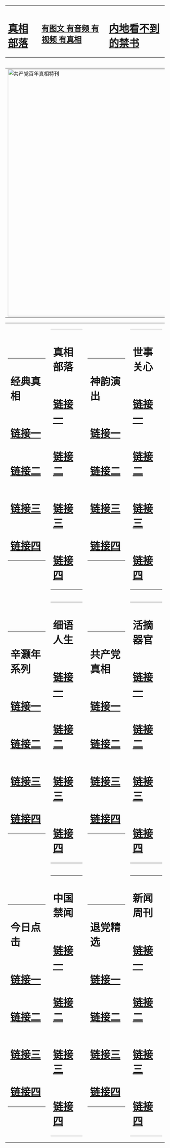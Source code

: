 <table><tr><td><H1><a href="http://zx.hopto.me/8943y">真相部落</a></H1></td><td><H2><a href="http://zx.hopto.me/sk-9q">有图文 有音频 有视频 有真相</a></H2><td><H1><a href="http://zx.hopto.me/6kirf"> 内地看不到的禁书</a></H1></td></table><table><table><tr><td><a href="http://zx.hopto.me/eu2bd"><img src="http://3753.z25.lifepixeled.com/zx/bngcd/gcdbnzx.jpg" width="780"  border="0" alt="共产党百年真相特刊"></a></td></tr></table><table><tr><td><table><tr><td ><h1>经典真相</h1></td></tr><tr><td><h1>  <a href="http://zx.hopto.me/oz0je" target=_blank>链接一</a>  </h1></td></tr><tr><td><h1>  <a href="http://zx.hopto.me/vqn2w" target=_blank>链接二</a>  </h1></td></tr><tr><td><h1>  <a href="http://zx.hopto.me/n9hcn" target=_blank>链接三</a>  </h1></td></tr><tr><td><h1>  <a href="http://zx.hopto.me/5drin" target=_blank>链接四</a>  </h1></td></tr></table></td><td><table><tr><td ><h1>真相部落</h1></td></tr><tr><td><h1>  <a href="http://zx.hopto.me/mmhx0" target=_blank>链接一</a>  </h1></td></tr><tr><td><h1>  <a href="http://zx.hopto.me/ht4m5" target=_blank>链接二</a>  </h1></td></tr><tr><td><h1>  <a href="http://zx.hopto.me/h10px" target=_blank>链接三</a>  </h1></td></tr><tr><td><h1>  <a href="http://zx.hopto.me/hn6s4" target=_blank>链接四</a>  </h1></td></tr></table></td><td><table><tr><td ><h1>神韵演出</h1></td></tr><tr><td><h1>  <a href="http://zx.hopto.me/-zn8y" target=_blank>链接一</a>  </h1></td></tr><tr><td><h1>  <a href="http://zx.hopto.me/07hmq" target=_blank>链接二</a>  </h1></td></tr><tr><td><h1>  <a href="http://zx.hopto.me/p2q3v" target=_blank>链接三</a>  </h1></td></tr><tr><td><h1>  <a href="http://zx.hopto.me/99sr8" target=_blank>链接四</a>  </h1></td></tr></table></td><td><table><tr><td ><h1>世事关心</h1></td></tr><tr><td><h1>  <a href="http://zx.hopto.me/zgxw2" target=_blank>链接一</a>  </h1></td></tr><tr><td><h1>  <a href="http://zx.hopto.me/58vkx" target=_blank>链接二</a>  </h1></td></tr><tr><td><h1>  <a href="http://zx.hopto.me/b6cst" target=_blank>链接三</a>  </h1></td></tr><tr><td><h1>  <a href="http://zx.hopto.me/l1l5a" target=_blank>链接四</a>  </h1></td></tr></table></td></tr><tr><td><table><tr><td ><h1>辛灏年系列</h1></td></tr><tr><td><h1>  <a href="http://zx.hopto.me/rlb42" target=_blank>链接一</a>  </h1></td></tr><tr><td><h1>  <a href="http://zx.hopto.me/7cifz" target=_blank>链接二</a>  </h1></td></tr><tr><td><h1>  <a href="http://zx.hopto.me/fuaq-" target=_blank>链接三</a>  </h1></td></tr><tr><td><h1>  <a href="http://zx.hopto.me/kmqhq" target=_blank>链接四</a>  </h1></td></tr></table></td><td><table><tr><td ><h1>细语人生</h1></td></tr><tr><td><h1>  <a href="http://zx.hopto.me/m0lug" target=_blank>链接一</a>  </h1></td></tr><tr><td><h1>  <a href="http://zx.hopto.me/1mm74" target=_blank>链接二</a>  </h1></td></tr><tr><td><h1>  <a href="http://zx.hopto.me/bhqkw" target=_blank>链接三</a>  </h1></td></tr><tr><td><h1>  <a href="http://zx.hopto.me/803rf" target=_blank>链接四</a>  </h1></td></tr></table></td><td><table><tr><td ><h1>共产党真相</h1></td></tr><tr><td><h1>  <a href="http://zx.hopto.me/8t9ce" target=_blank>链接一</a>  </h1></td></tr><tr><td><h1>  <a href="http://zx.hopto.me/9qa7x" target=_blank>链接二</a>  </h1></td></tr><tr><td><h1>  <a href="http://zx.hopto.me/-2v03" target=_blank>链接三</a>  </h1></td></tr><tr><td><h1>  <a href="http://zx.hopto.me/wazl1" target=_blank>链接四</a>  </h1></td></tr></table></td><td><table><tr><td ><h1>活摘器官</h1></td></tr><tr><td><h1>  <a href="http://zx.hopto.me/2fa5y" target=_blank>链接一</a>  </h1></td></tr><tr><td><h1>  <a href="http://zx.hopto.me/h4k8p" target=_blank>链接二</a>  </h1></td></tr><tr><td><h1>  <a href="http://zx.hopto.me/04-6c" target=_blank>链接三</a>  </h1></td></tr><tr><td><h1>  <a href="http://zx.hopto.me/tthg3" target=_blank>链接四</a>  </h1></td></tr></table></td></tr><tr><td><table><tr><td ><h1>今日点击</h1></td></tr><tr><td><h1>  <a href="http://zx.hopto.me/e4cl-" target=_blank>链接一</a>  </h1></td></tr><tr><td><h1>  <a href="http://zx.hopto.me/t2dpg" target=_blank>链接二</a>  </h1></td></tr><tr><td><h1>  <a href="http://zx.hopto.me/3lxws" target=_blank>链接三</a>  </h1></td></tr><tr><td><h1>  <a href="http://zx.hopto.me/kwm2u" target=_blank>链接四</a>  </h1></td></tr></table></td><td><table><tr><td ><h1>中国禁闻</h1></td></tr><tr><td><h1>  <a href="http://zx.hopto.me/lrp92" target=_blank>链接一</a>  </h1></td></tr><tr><td><h1>  <a href="http://zx.hopto.me/tlf8j" target=_blank>链接二</a>  </h1></td></tr><tr><td><h1>  <a href="http://zx.hopto.me/qbnqy" target=_blank>链接三</a>  </h1></td></tr><tr><td><h1>  <a href="http://zx.hopto.me/8d1g5" target=_blank>链接四</a>  </h1></td></tr></table></td><td><table><tr><td ><h1>退党精选</h1></td></tr><tr><td><h1>  <a href="http://zx.hopto.me/nwe3u" target=_blank>链接一</a>  </h1></td></tr><tr><td><h1>  <a href="http://zx.hopto.me/-kse2" target=_blank>链接二</a>  </h1></td></tr><tr><td><h1>  <a href="http://zx.hopto.me/oousa" target=_blank>链接三</a>  </h1></td></tr><tr><td><h1>  <a href="http://zx.hopto.me/4ip0h" target=_blank>链接四</a>  </h1></td></tr></table></td><td><table><tr><td ><h1>新闻周刊</h1></td></tr><tr><td><h1>  <a href="http://zx.hopto.me/y019u" target=_blank>链接一</a>  </h1></td></tr><tr><td><h1>  <a href="http://zx.hopto.me/vrq9w" target=_blank>链接二</a>  </h1></td></tr><tr><td><h1>  <a href="http://zx.hopto.me/cgksf" target=_blank>链接三</a>  </h1></td></tr><tr><td><h1>  <a href="http://zx.hopto.me/vtvim" target=_blank>链接四</a>  </h1></td></tr></table></td></tr></table>
